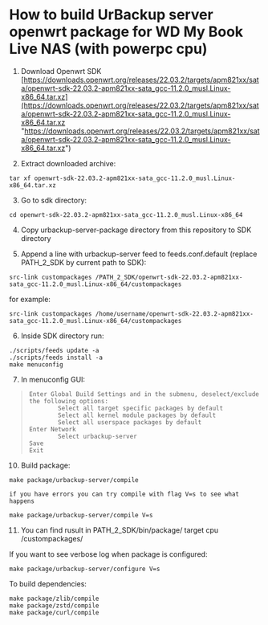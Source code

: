 
# How to build UrBackup server openwrt package for WD My Book Live NAS (with powerpc cpu)

1. Download Openwrt SDK
[https://downloads.openwrt.org/releases/22.03.2/targets/apm821xx/sata/openwrt-sdk-22.03.2-apm821xx-sata_gcc-11.2.0_musl.Linux-x86_64.tar.xz](https://downloads.openwrt.org/releases/22.03.2/targets/apm821xx/sata/openwrt-sdk-22.03.2-apm821xx-sata_gcc-11.2.0_musl.Linux-x86_64.tar.xz "https://downloads.openwrt.org/releases/22.03.2/targets/apm821xx/sata/openwrt-sdk-22.03.2-apm821xx-sata_gcc-11.2.0_musl.Linux-x86_64.tar.xz")


2. Extract downloaded archive:
```shell
tar xf openwrt-sdk-22.03.2-apm821xx-sata_gcc-11.2.0_musl.Linux-x86_64.tar.xz
```

3. Go to sdk directory:
```shell
cd openwrt-sdk-22.03.2-apm821xx-sata_gcc-11.2.0_musl.Linux-x86_64
```

4. Copy urbackup-server-package directory from this repository to SDK directory

5. Append a line with urbackup-server feed to feeds.conf.default (replace PATH_2_SDK by current path to SDK):
```shell
src-link custompackages /PATH_2_SDK/openwrt-sdk-22.03.2-apm821xx-sata_gcc-11.2.0_musl.Linux-x86_64/custompackages
```
for example:

```shell
src-link custompackages /home/username/openwrt-sdk-22.03.2-apm821xx-sata_gcc-11.2.0_musl.Linux-x86_64/custompackages
```


6. Inside SDK directory run:
```shell
./scripts/feeds update -a
./scripts/feeds install -a
make menuconfig
```

7. In menuconfig GUI:

>     Enter Global Build Settings and in the submenu, deselect/exclude the following options:
>             Select all target specific packages by default
>             Select all kernel module packages by default
>             Select all userspace packages by default
>     Enter Network
>             Select urbackup-server
>     Save
>     Exit

10. Build package:
```shell
make package/urbackup-server/compile
```
    if you have errors you can try compile with flag V=s to see what happens
```shell
make package/urbackup-server/compile V=s
```


11. You can find rusult in PATH_2_SDK/bin/package/ target cpu /custompackages/




If you want to see verbose log when package is configured:
```shell
make package/urbackup-server/configure V=s
```

To build dependencies:
```shell
make package/zlib/compile
make package/zstd/compile
make package/curl/compile
```



